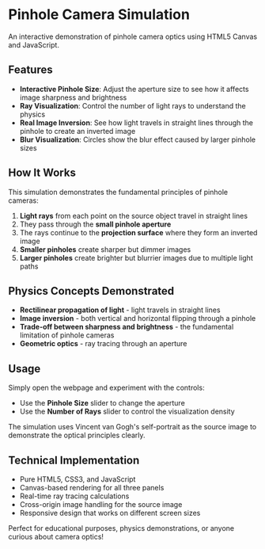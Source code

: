 # Pinhole Camera Simulation

An interactive demonstration of pinhole camera optics using HTML5 Canvas and JavaScript.

## Features

- **Interactive Pinhole Size**: Adjust the aperture size to see how it affects image sharpness and brightness
- **Ray Visualization**: Control the number of light rays to understand the physics
- **Real Image Inversion**: See how light travels in straight lines through the pinhole to create an inverted image
- **Blur Visualization**: Circles show the blur effect caused by larger pinhole sizes

## How It Works

This simulation demonstrates the fundamental principles of pinhole cameras:

1. **Light rays** from each point on the source object travel in straight lines
2. They pass through the **small pinhole aperture**
3. The rays continue to the **projection surface** where they form an inverted image
4. **Smaller pinholes** create sharper but dimmer images
5. **Larger pinholes** create brighter but blurrier images due to multiple light paths

## Physics Concepts Demonstrated

- **Rectilinear propagation of light** - light travels in straight lines
- **Image inversion** - both vertical and horizontal flipping through a pinhole
- **Trade-off between sharpness and brightness** - the fundamental limitation of pinhole cameras
- **Geometric optics** - ray tracing through an aperture

## Usage

Simply open the webpage and experiment with the controls:
- Use the **Pinhole Size** slider to change the aperture
- Use the **Number of Rays** slider to control the visualization density

The simulation uses Vincent van Gogh's self-portrait as the source image to demonstrate the optical principles clearly.

## Technical Implementation

- Pure HTML5, CSS3, and JavaScript
- Canvas-based rendering for all three panels
- Real-time ray tracing calculations
- Cross-origin image handling for the source image
- Responsive design that works on different screen sizes

Perfect for educational purposes, physics demonstrations, or anyone curious about camera optics!